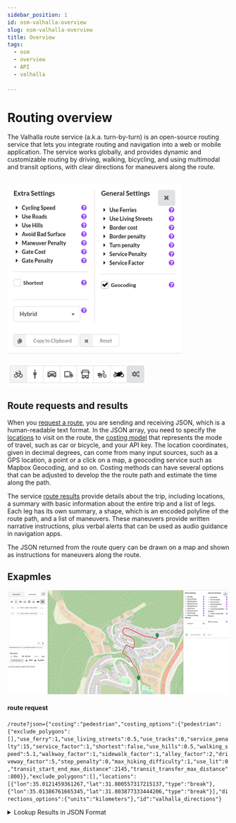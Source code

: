 ```yaml
---
sidebar_position: 1
id: osm-valhalla-overview
slug: osm-valhalla-overview
title: Overview
tags:
  - osm
  - overview
  - API
  - valhalla

---
```


# Routing overview

The Valhalla route service (a.k.a. turn-by-turn) is an open-source routing service that lets you integrate routing and navigation into a web or mobile application. The service works globally, and provides dynamic and customizable routing by driving, walking, bicycling, and using multimodal and transit options, with clear directions for maneuvers along the route.

![Routing settings](../../../../../static/img/openstreetmap/valhalla/routing-settings.png)
-
![Routing settings](../../../../../static/img/openstreetmap/valhalla/routing-transport.png)

## Route requests and results

When you [request a route](api-reference.md#inputs-of-a-route), you are sending and receiving JSON, which is a human-readable text format. In the JSON array, you need to specify the [locations](api-reference.md#locations) to visit on the route, the [costing model](api-reference.md#costing-models) that represents the mode of travel, such as car or bicycle, and your API key. The location coordinates, given in decimal degrees, can come from many input sources, such as a GPS location, a point or a click on a map, a geocoding service such as Mapbox Geocoding, and so on. Costing methods can have several options that can be adjusted to develop the the route path and estimate the time along the path.

The service [route results](api-reference.md#outputs-of-a-route) provide details about the trip, including locations, a summary with basic information about the entire trip and a list of legs. Each leg has its own summary, a shape, which is an encoded polyline of the route path, and a list of maneuvers. These maneuvers provide written narrative instructions, plus verbal alerts that can be used as audio guidance in navigation apps.

The JSON returned from the route query can be drawn on a map and shown as instructions for maneuvers along the route.

## Exapmles

![Routing settings](../../../../../static/img/openstreetmap/valhalla/route-example.png)
#### route request

`/route?json={"costing":"pedestrian","costing_options":{"pedestrian":{"exclude_polygons":[],"use_ferry":1,"use_living_streets":0.5,"use_tracks":0,"service_penalty":15,"service_factor":1,"shortest":false,"use_hills":0.5,"walking_speed":5.1,"walkway_factor":1,"sidewalk_factor":1,"alley_factor":2,"driveway_factor":5,"step_penalty":0,"max_hiking_difficulty":1,"use_lit":0,"transit_start_end_max_distance":2145,"transit_transfer_max_distance":800}},"exclude_polygons":[],"locations":[{"lon":35.0121459361267,"lat":31.800557317215137,"type":"break"},{"lon":35.01386761665345,"lat":31.803877333444206,"type":"break"}],"directions_options":{"units":"kilometers"},"id":"valhalla_directions"}`


<details>
  <summary>Lookup Results in JSON Format</summary>

```xml title="Lookup Results in JSON Format"
{
  "trip": {
      "locations": [
          {
              "type": "break",
              "lat": 31.800557,
              "lon": 35.012145,
              "original_index": 0
          },
          {
              "type": "break",
              "lat": 31.803877,
              "lon": 35.013867,
              "side_of_street": "left",
              "original_index": 1
          }
      ],
      "legs": [
          {
              "maneuvers": [
                  {
                      "type": 1,
                      "instruction": "Walk north on קוצ'ין/Cochin.",
                      "verbal_succinct_transition_instruction": "Walk north.",
                      "verbal_pre_transition_instruction": "Walk north on קוצ'ין, Cochin.",
                      "verbal_post_transition_instruction": "Continue for 100 meters.",
                      "street_names": [
                          "קוצ'ין",
                          "Cochin"
                      ],
                      "time": 104.012,
                      "length": 0.131,
                      "cost": 108.669,
                      "begin_shape_index": 0,
                      "end_shape_index": 12,
                      "travel_mode": "pedestrian",
                      "travel_type": "foot"
                  },
                  {
                      "type": 23,
                      "instruction": "Keep right to stay on קוצ'ין/Cochin.",
                      "verbal_transition_alert_instruction": "Keep right to stay on קוצ'ין.",
                      "verbal_pre_transition_instruction": "Keep right to stay on קוצ'ין, Cochin.",
                      "verbal_post_transition_instruction": "Continue for 30 meters.",
                      "street_names": [
                          "קוצ'ין",
                          "Cochin"
                      ],
                      "time": 25.03,
                      "length": 0.031,
                      "cost": 47.374,
                      "begin_shape_index": 12,
                      "end_shape_index": 29,
                      "travel_mode": "pedestrian",
                      "travel_type": "foot"
                  },
                  {
                      "type": 23,
                      "instruction": "Keep right to stay on קוצ'ין/Cochin.",
                      "verbal_transition_alert_instruction": "Keep right to stay on קוצ'ין.",
                      "verbal_pre_transition_instruction": "Keep right to stay on קוצ'ין, Cochin.",
                      "verbal_post_transition_instruction": "Continue for 100 meters.",
                      "street_names": [
                          "קוצ'ין",
                          "Cochin"
                      ],
                      "time": 109.609,
                      "length": 0.128,
                      "cost": 130.788,
                      "begin_shape_index": 29,
                      "end_shape_index": 50,
                      "travel_mode": "pedestrian",
                      "travel_type": "foot"
                  },
                  {
                      "type": 10,
                      "instruction": "Turn right to stay on קוצ'ין/Cochin.",
                      "verbal_transition_alert_instruction": "Turn right to stay on קוצ'ין.",
                      "verbal_succinct_transition_instruction": "Turn right.",
                      "verbal_pre_transition_instruction": "Turn right to stay on קוצ'ין, Cochin.",
                      "verbal_post_transition_instruction": "Continue for 70 meters.",
                      "street_names": [
                          "קוצ'ין",
                          "Cochin"
                      ],
                      "time": 70.101,
                      "length": 0.072,
                      "cost": 82.014,
                      "begin_shape_index": 50,
                      "end_shape_index": 52,
                      "travel_mode": "pedestrian",
                      "travel_type": "foot"
                  },
                  {
                      "type": 10,
                      "instruction": "Turn right to stay on קוצ'ין/Cochin.",
                      "verbal_transition_alert_instruction": "Turn right to stay on קוצ'ין.",
                      "verbal_succinct_transition_instruction": "Turn right.",
                      "verbal_pre_transition_instruction": "Turn right to stay on קוצ'ין, Cochin.",
                      "verbal_post_transition_instruction": "Continue for 70 meters.",
                      "street_names": [
                          "קוצ'ין",
                          "Cochin"
                      ],
                      "time": 60.141,
                      "length": 0.071,
                      "cost": 63.148,
                      "begin_shape_index": 52,
                      "end_shape_index": 58,
                      "travel_mode": "pedestrian",
                      "travel_type": "foot"
                  },
                  {
                      "type": 15,
                      "instruction": "Turn left onto מלבר/Malvar.",
                      "verbal_transition_alert_instruction": "Turn left onto מלבר.",
                      "verbal_succinct_transition_instruction": "Turn left.",
                      "verbal_pre_transition_instruction": "Turn left onto מלבר, Malvar.",
                      "verbal_post_transition_instruction": "Continue for 500 meters.",
                      "street_names": [
                          "מלבר",
                          "Malvar"
                      ],
                      "time": 543.568,
                      "length": 0.537,
                      "cost": 825.015,
                      "begin_shape_index": 58,
                      "end_shape_index": 130,
                      "travel_mode": "pedestrian",
                      "travel_type": "foot"
                  },
                  {
                      "type": 6,
                      "instruction": "Your destination is on the left.",
                      "verbal_transition_alert_instruction": "Your destination will be on the left.",
                      "verbal_pre_transition_instruction": "Your destination is on the left.",
                      "time": 0.0,
                      "length": 0.0,
                      "cost": 0.0,
                      "begin_shape_index": 130,
                      "end_shape_index": 130,
                      "travel_mode": "pedestrian",
                      "travel_type": "foot"
                  }
              ],
              "summary": {
                  "has_time_restrictions": false,
                  "has_toll": false,
                  "has_highway": false,
                  "has_ferry": false,
                  "min_lat": 31.80056,
                  "min_lon": 35.010666,
                  "max_lat": 31.804619,
                  "max_lon": 35.01387,
                  "time": 912.463,
                  "length": 0.972,
                  "cost": 1257.01
              },
              "shape": "an}s{@ee~waAkPr@gEXeEd@}Dp@wD|@mDjAeDtAwCbBkCnBq@p@iAfAkBfCW^Y^W\\YZWXYX[R[R[LQFa@@_@H]N[RYVS\\Q^SNURUNUNUNULULUJWJUJ}A`@}Aj@{At@uA|@sAdAoAhAiAnAeArA_AvAy@zAoQd^cNoG}TkK?oAPmAfKg_@VaAR_AP_AqA]qA[qAUsAOsAMsAKsAGsAEuACsACiB?gBFcBN_BZ{Ah@uAz@qApAkAdBeA`C}@|CmLvb@u@xB_A~AeAhAkAr@oA^qANqA?oAMkAUgAa@s@c@YSaAaAs@iAg@oA[uAOyAE}AD}AN}AV}A~AkIR}@R{@Rw@Rw@Ps@Pq@Po@Nm@Pk@Ni@~Qkl@~@yCv@mCt@eCp@aCj@cCh@gCd@oC`@_D^oDZcElA}SZmCXeC`AmGLiB@cB?_EA{@"
          }
      ],
      "summary": {
          "has_time_restrictions": false,
          "has_toll": false,
          "has_highway": false,
          "has_ferry": false,
          "min_lat": 31.80056,
          "min_lon": 35.010666,
          "max_lat": 31.804619,
          "max_lon": 35.01387,
          "time": 912.463,
          "length": 0.972,
          "cost": 1257.01
      },
      "status_message": "Found route between points",
      "status": 0,
      "units": "kilometers",
      "language": "en-US"
  },
  "id": "valhalla_directions"
}
```
</details>
